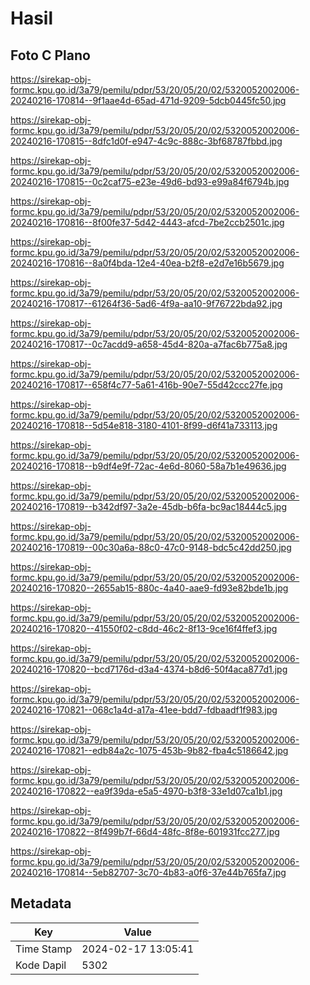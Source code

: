 # Hasil

## Foto C Plano

https://sirekap-obj-formc.kpu.go.id/3a79/pemilu/pdpr/53/20/05/20/02/5320052002006-20240216-170814--9f1aae4d-65ad-471d-9209-5dcb0445fc50.jpg

https://sirekap-obj-formc.kpu.go.id/3a79/pemilu/pdpr/53/20/05/20/02/5320052002006-20240216-170815--8dfc1d0f-e947-4c9c-888c-3bf68787fbbd.jpg

https://sirekap-obj-formc.kpu.go.id/3a79/pemilu/pdpr/53/20/05/20/02/5320052002006-20240216-170815--0c2caf75-e23e-49d6-bd93-e99a84f6794b.jpg

https://sirekap-obj-formc.kpu.go.id/3a79/pemilu/pdpr/53/20/05/20/02/5320052002006-20240216-170816--8f00fe37-5d42-4443-afcd-7be2ccb2501c.jpg

https://sirekap-obj-formc.kpu.go.id/3a79/pemilu/pdpr/53/20/05/20/02/5320052002006-20240216-170816--8a0f4bda-12e4-40ea-b2f8-e2d7e16b5679.jpg

https://sirekap-obj-formc.kpu.go.id/3a79/pemilu/pdpr/53/20/05/20/02/5320052002006-20240216-170817--61264f36-5ad6-4f9a-aa10-9f76722bda92.jpg

https://sirekap-obj-formc.kpu.go.id/3a79/pemilu/pdpr/53/20/05/20/02/5320052002006-20240216-170817--0c7acdd9-a658-45d4-820a-a7fac6b775a8.jpg

https://sirekap-obj-formc.kpu.go.id/3a79/pemilu/pdpr/53/20/05/20/02/5320052002006-20240216-170817--658f4c77-5a61-416b-90e7-55d42ccc27fe.jpg

https://sirekap-obj-formc.kpu.go.id/3a79/pemilu/pdpr/53/20/05/20/02/5320052002006-20240216-170818--5d54e818-3180-4101-8f99-d6f41a733113.jpg

https://sirekap-obj-formc.kpu.go.id/3a79/pemilu/pdpr/53/20/05/20/02/5320052002006-20240216-170818--b9df4e9f-72ac-4e6d-8060-58a7b1e49636.jpg

https://sirekap-obj-formc.kpu.go.id/3a79/pemilu/pdpr/53/20/05/20/02/5320052002006-20240216-170819--b342df97-3a2e-45db-b6fa-bc9ac18444c5.jpg

https://sirekap-obj-formc.kpu.go.id/3a79/pemilu/pdpr/53/20/05/20/02/5320052002006-20240216-170819--00c30a6a-88c0-47c0-9148-bdc5c42dd250.jpg

https://sirekap-obj-formc.kpu.go.id/3a79/pemilu/pdpr/53/20/05/20/02/5320052002006-20240216-170820--2655ab15-880c-4a40-aae9-fd93e82bde1b.jpg

https://sirekap-obj-formc.kpu.go.id/3a79/pemilu/pdpr/53/20/05/20/02/5320052002006-20240216-170820--41550f02-c8dd-46c2-8f13-9ce16f4ffef3.jpg

https://sirekap-obj-formc.kpu.go.id/3a79/pemilu/pdpr/53/20/05/20/02/5320052002006-20240216-170820--bcd7176d-d3a4-4374-b8d6-50f4aca877d1.jpg

https://sirekap-obj-formc.kpu.go.id/3a79/pemilu/pdpr/53/20/05/20/02/5320052002006-20240216-170821--068c1a4d-a17a-41ee-bdd7-fdbaadf1f983.jpg

https://sirekap-obj-formc.kpu.go.id/3a79/pemilu/pdpr/53/20/05/20/02/5320052002006-20240216-170821--edb84a2c-1075-453b-9b82-fba4c5186642.jpg

https://sirekap-obj-formc.kpu.go.id/3a79/pemilu/pdpr/53/20/05/20/02/5320052002006-20240216-170822--ea9f39da-e5a5-4970-b3f8-33e1d07ca1b1.jpg

https://sirekap-obj-formc.kpu.go.id/3a79/pemilu/pdpr/53/20/05/20/02/5320052002006-20240216-170822--8f499b7f-66d4-48fc-8f8e-601931fcc277.jpg

https://sirekap-obj-formc.kpu.go.id/3a79/pemilu/pdpr/53/20/05/20/02/5320052002006-20240216-170814--5eb82707-3c70-4b83-a0f6-37e44b765fa7.jpg


## Metadata

| Key        | Value               |
| ---------- | ------------------- |
| Time Stamp | 2024-02-17 13:05:41 |
| Kode Dapil | 5302                |



